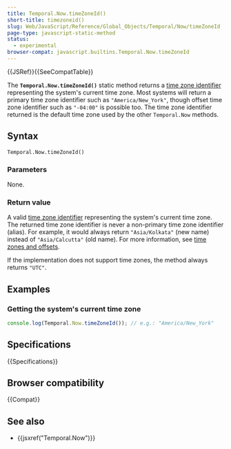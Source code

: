 ```yaml
---
title: Temporal.Now.timeZoneId()
short-title: timezoneid()
slug: Web/JavaScript/Reference/Global_Objects/Temporal/Now/timeZoneId
page-type: javascript-static-method
status:
  - experimental
browser-compat: javascript.builtins.Temporal.Now.timeZoneId
---
```


{{JSRef}}{{SeeCompatTable}}

The **`Temporal.Now.timeZoneId()`** static method returns a [time zone identifier](/en-US/docs/Web/JavaScript/Reference/Global_Objects/Temporal/ZonedDateTime#time_zones_and_offsets) representing the system's current time zone. Most systems will return a primary time zone identifier such as `"America/New_York"`, though offset time zone identifier such as `"-04:00"` is possible too. The time zone identifier returned is the default time zone used by the other `Temporal.Now` methods.

## Syntax

```js-nolint
Temporal.Now.timeZoneId()
```

### Parameters

None.

### Return value

A valid [time zone identifier](/en-US/docs/Web/JavaScript/Reference/Global_Objects/Temporal/ZonedDateTime#time_zones_and_offsets) representing the system's current time zone. The returned time zone identifier is never a non-primary time zone identifier (alias). For example, it would always return `"Asia/Kolkata"` (new name) instead of `"Asia/Calcutta"` (old name). For more information, see [time zones and offsets](/en-US/docs/Web/JavaScript/Reference/Global_Objects/Temporal/ZonedDateTime#time_zones_and_offsets).

If the implementation does not support time zones, the method always returns `"UTC"`.

## Examples

### Getting the system's current time zone

```js
console.log(Temporal.Now.timeZoneId()); // e.g.: "America/New_York"
```

## Specifications

{{Specifications}}

## Browser compatibility

{{Compat}}

## See also

- {{jsxref("Temporal.Now")}}
